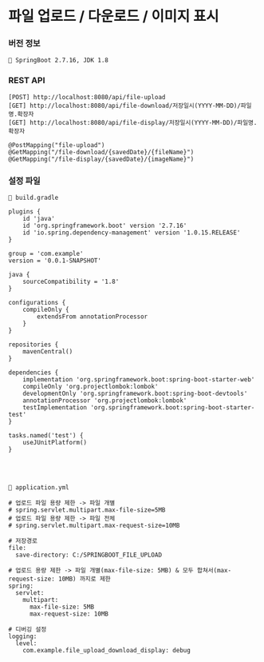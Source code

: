 # 파일 업로드 / 다운로드 / 이미지 표시

### 버전 정보
`🔨 SpringBoot 2.7.16, JDK 1.8` <br />

### REST API

`[POST] http://localhost:8080/api/file-upload` <br />
`[GET] http://localhost:8080/api/file-download/저장일시(YYYY-MM-DD)/파일명.확장자` <br />
`[GET] http://localhost:8080/api/file-display/저장일시(YYYY-MM-DD)/파일명.확장자` <br />
```
@PostMapping("file-upload")
@GetMapping("/file-download/{savedDate}/{fileName}")
@GetMapping("/file-display/{savedDate}/{imageName}")
```




### 설정 파일
`📃 build.gradle`
```
plugins {
    id 'java'
    id 'org.springframework.boot' version '2.7.16'
    id 'io.spring.dependency-management' version '1.0.15.RELEASE'
}

group = 'com.example'
version = '0.0.1-SNAPSHOT'

java {
    sourceCompatibility = '1.8'
}

configurations {
    compileOnly {
        extendsFrom annotationProcessor
    }
}

repositories {
    mavenCentral()
}

dependencies {
    implementation 'org.springframework.boot:spring-boot-starter-web'
    compileOnly 'org.projectlombok:lombok'
    developmentOnly 'org.springframework.boot:spring-boot-devtools'
    annotationProcessor 'org.projectlombok:lombok'
    testImplementation 'org.springframework.boot:spring-boot-starter-test'
}

tasks.named('test') {
    useJUnitPlatform()
}

```
<br /><br />

`📃 application.yml`
```
# 업로드 파일 용량 제한 -> 파일 개별
# spring.servlet.multipart.max-file-size=5MB
# 업로드 파일 용량 제한 -> 파일 전체
# spring.servlet.multipart.max-request-size=10MB

# 저장경로
file:
  save-directory: C:/SPRINGBOOT_FILE_UPLOAD

# 업로드 용량 제한 -> 파일 개별(max-file-size: 5MB) & 모두 합쳐서(max-request-size: 10MB) 까지로 제한
spring:
  servlet:
    multipart:
      max-file-size: 5MB
      max-request-size: 10MB

# 디버깅 설정
logging:
  level:
    com.example.file_upload_download_display: debug

```